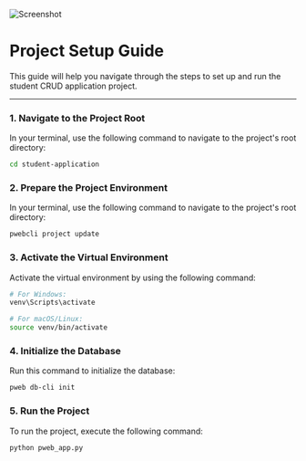 ![Screenshot](https://i.ibb.co.com/nwS8LSj/Screenshot-21.png)

# Project Setup Guide

This guide will help you navigate through the steps to set up and run the student CRUD application project.

---

### 1. Navigate to the Project Root

In your terminal, use the following command to navigate to the project's root directory:

```bash
cd student-application
```

### 2. Prepare the Project Environment

In your terminal, use the following command to navigate to the project's root directory:

```bash
pwebcli project update
```

### 3. Activate the Virtual Environment

Activate the virtual environment by using the following command:

```bash
# For Windows:
venv\Scripts\activate

# For macOS/Linux:
source venv/bin/activate
```

### 4. Initialize the Database

Run this command to initialize the database:

```bash
pweb db-cli init
```

### 5. Run the Project

To run the project, execute the following command:

```bash
python pweb_app.py
```
